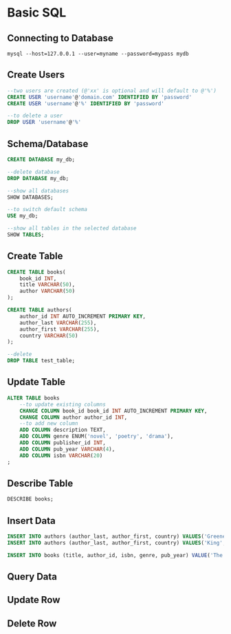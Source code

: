 # Basic SQL

## Connecting to Database
```ssh
mysql --host=127.0.0.1 --user=myname --password=mypass mydb
```

## Create Users
```sql
--two users are created (@'xx' is optional and will default to @'%')
CREATE USER 'username'@'domain.com' IDENTIFIED BY 'password'
CREATE USER 'username'@'%' IDENTIFIED BY 'password'

--to delete a user
DROP USER 'username'@'%'
```

## Schema/Database
```sql
CREATE DATABASE my_db;

--delete database
DROP DATABASE my_db;

--show all databases
SHOW DATABASES;

--to switch default schema
USE my_db;

--show all tables in the selected database
SHOW TABLES;
```

## Create Table
```sql
CREATE TABLE books(
    book_id INT,
    title VARCHAR(50),
    author VARCHAR(50)
);

CREATE TABLE authors(
    author_id INT AUTO_INCREMENT PRIMARY KEY,
    author_last VARCHAR(255),
    author_first VARCHAR(255),
    country VARCHAR(50)
);

--delete
DROP TABLE test_table;
```
## Update Table
```sql
ALTER TABLE books
    --to update existing columns
    CHANGE COLUMN book_id book_id INT AUTO_INCREMENT PRIMARY KEY,
    CHANGE COLUMN author author_id INT,
    --to add new column
    ADD COLUMN description TEXT,
    ADD COLUMN genre ENUM('novel', 'poetry', 'drama'),
    ADD COLUMN publisher_id INT,
    ADD COLUMN pub_year VARCHAR(4),
    ADD COLUMN isbn VARCHAR(20)
;
```

## Describe Table
```sql
DESCRIBE books;
```

## Insert Data
```sql
INSERT INTO authors (author_last, author_first, country) VALUES('Greene','Grahan','United Kingdom');
INSERT INTO authors (author_last, author_first, country) VALUES('King','Elias','Swapingdo');

INSERT INTO books (title, author_id, isbn, genre, pub_year) VALUE('The End of the Affair', 1, '099191918', 'novel', '1951');
```

## Query Data

## Update Row

## Delete Row

